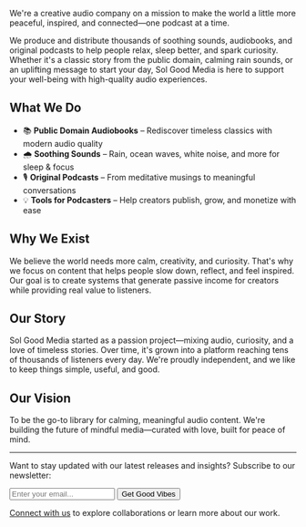 We're a creative audio company on a mission to make the world a little more peaceful, inspired, and connected—one podcast at a time.

We produce and distribute thousands of soothing sounds, audiobooks, and original podcasts to help people relax, sleep better, and spark curiosity. Whether it's a classic story from the public domain, calming rain sounds, or an uplifting message to start your day, Sol Good Media is here to support your well-being with high-quality audio experiences.

## What We Do

- 📚 **Public Domain Audiobooks** – Rediscover timeless classics with modern audio quality
- 🌧️ **Soothing Sounds** – Rain, ocean waves, white noise, and more for sleep & focus
- 🎙️ **Original Podcasts** – From meditative musings to meaningful conversations
- 💡 **Tools for Podcasters** – Help creators publish, grow, and monetize with ease

## Why We Exist

We believe the world needs more calm, creativity, and curiosity. That's why we focus on content that helps people slow down, reflect, and feel inspired. Our goal is to create systems that generate passive income for creators while providing real value to listeners.

## Our Story

Sol Good Media started as a passion project—mixing audio, curiosity, and a love of timeless stories. Over time, it's grown into a platform reaching tens of thousands of listeners every day. We're proudly independent, and we like to keep things simple, useful, and good.

## Our Vision

To be the go-to library for calming, meaningful audio content. We're building the future of mindful media—curated with love, built for peace of mind.

---

Want to stay updated with our latest releases and insights? Subscribe to our newsletter:

<form class="newsletter-form">
    <input type="email" placeholder="Enter your email..." aria-label="Email for newsletter">
    <button type="submit">Get Good Vibes</button>
</form>

[Connect with us](mailto:hello@solgoodmedia.com) to explore collaborations or learn more about our work. 